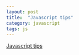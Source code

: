 ```yaml
---
layout: post
title:  "Javascript tips"
category: javascript
tags: js
---
```


[Javascript tips][js-tips]

[js-tips]: http://blog.jobbole.com/54495/